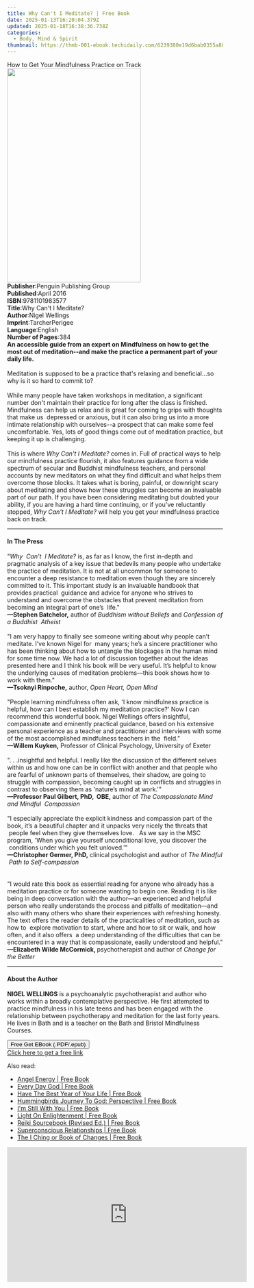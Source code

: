 ```yaml
---
title: Why Can't I Meditate? | Free Book
date: 2025-01-13T16:20:04.379Z
updated: 2025-01-18T16:38:36.738Z
categories:
  - Body, Mind & Spirit
thumbnail: https://thmb-001-ebook.techidaily.com/6239380e19d6bab0355a88968080d4567e3e224e55e7404981387275a860260a.jpg
---
```

<main id="book-container">
  <div class="flex flex-col">
    <div class="book-brief flex-1 py-6 px-4 sm:p-6 md:py-10 md:px-8">
      <!-- brief-->
      <div class="book-brief-main">
        How to Get Your Mindfulness Practice on Track
      </div>
    </div>
    <div
      class="book-meta-info flex-1 grid gap-4 col-start-1 col-end-3 row-start-1 sm:mb-6 sm:grid-cols-4 lg:gap-6 lg:col-start-2 lg:row-end-6 lg:row-span-6 lg:mb-0"
    >
      <div
        class="book-meta-info-left place-content-center mt-4 p-4 text-sm leading-6 col-start-2 col-span-2 dark:text-slate-400"
      >
        <img
          class="w-full h-500 object-cover rounded-lg sm:h-255 sm:col-span-2 lg:col-span-full"
          src="https://img-001-ebook.techidaily.com/23b8ba7eb71dd6939589eb79f974c464d331bff70b84df29a48f019bb280f964.jpg"
          alt=""
          width="312"
          height="500"
        />
      </div>
      <div
        class="book-meta-info-right mt-2 col-start-1 row-start-2 col-span-3 self-center"
      >
        <!-- meta data  -->
        <div class="flex flex-col px-4 md:px-8">
          <div class="flex-1">
            <strong>Publisher</strong>:<span class="px-2"
              >Penguin Publishing Group</span
            >
          </div>
          <div class="flex-1">
            <strong>Published</strong>:<span class="px-2">April 2016</span>
          </div>
          <div class="flex-1">
            <strong>ISBN</strong>:<span class="px-2">9781101983577</span>
          </div>
          <div class="flex-1">
            <strong>Title</strong>:<span class="px-2"
              >Why Can&#39;t I Meditate?</span
            >
          </div>
          <div class="flex-1">
            <strong>Author</strong>:<span class="px-2">Nigel Wellings</span>
          </div>
          <div class="flex-1">
            <strong>Imprint</strong>:<span class="px-2">TarcherPerigee</span>
          </div>
          <div class="flex-1">
            <strong>Language</strong>:<span class="px-2">English</span>
          </div>
          <div class="flex-1">
            <strong>Number of Pages</strong>:<span class="px-2">384</span>
          </div>
        </div>
      </div>
    </div>
    <div class="book-description flex-1 py-6 px-4 sm:p-6 md:py-10 md:px-8">
      <div class="book-description-main">
        <div accordion-content="" id="description">
          <b
            >An accessible guide from an expert on Mindfulness on how to get the
            most out of meditation--and make the practice a permanent part of
            your daily life.</b
          ><br /><br />Meditation is supposed to be a practice that's relaxing
          and beneficial...so why is it so hard to commit to?<br /><br />
          While many people have taken workshops in meditation, a significant
          number don't maintain their practice for long after the class is
          finished. Mindfulness can help us relax and is great for coming to
          grips with thoughts that make us&nbsp; depressed or anxious, but it
          can also bring us into a more intimate relationship with ourselves--a
          prospect that can make some feel uncomfortable. Yes, lots of good
          things come out of meditation practice, but keeping it up is
          challenging. <br /><br />
          This is where <i>Why Can't I Meditate?</i> comes in. Full of practical
          ways to help our mindfulness practice flourish, it also features
          guidance from a wide spectrum of secular and Buddhist mindfulness
          teachers, and personal accounts by new meditators on what they find
          difficult and what helps them overcome those blocks. It takes what is
          boring, painful, or downright scary about meditating and shows how
          these struggles can become an invaluable part of our path. If you have
          been considering meditating but doubted your ability, if you are
          having a hard time continuing, or if you've reluctantly stopped,
          <i>Why Can't I Meditate?</i> will help you get your mindfulness
          practice back on track.
        </div>
        <div class="accordion-fader"></div>
      </div>
    </div>
    <div class="book-excerpts flex-1 py-6 px-4 sm:p-6 md:py-10 md:px-8">
      <!-- excerpts-->
      <div class="book-excerpts-main">
        <hr />
        <h4 class="placeholder placeholder-heading">
          <span>In The Press</span>
        </h4>
        <p>
          "<i>Why &nbsp;Can’t &nbsp;I Meditate? </i>is, as far as I know, the
          first in-depth and pragmatic analysis of a key issue that bedevils
          many people who undertake the practice of meditation. It is not at all
          uncommon for someone to encounter a deep resistance to meditation even
          though they are sincerely committed to it. This important study is an
          invaluable handbook that provides practical &nbsp;guidance and advice
          for anyone who strives to understand and overcome the obstacles that
          prevent meditation from becoming an integral part of one’s
          &nbsp;life."<br /><b>—Stephen Batchelor,</b> author of
          <i>Buddhism without Beliefs&nbsp;</i>and
          <i>Confession of a Buddhist &nbsp;Atheist</i><br /><br />"I am very
          happy to finally see someone writing about why people can’t meditate.
          I’ve known Nigel for &nbsp;many years; he’s a sincere practitioner who
          has been thinking about how to untangle the blockages in the human
          mind for some time now. We had a lot of discussion together about the
          ideas presented here and I think his book will be very useful. It’s
          helpful to know the underlying causes of meditation problems—this book
          shows how to work with them."<br /><b>—Tsoknyi Rinpoche,</b> author,
          <i>Open Heart, Open Mind</i><br /><br />"People learning mindfulness
          often ask, 'I know mindfulness practice is helpful, how can I best
          establish my meditation practice?' Now I can recommend this wonderful
          book. Nigel Wellings offers insightful, compassionate and eminently
          practical guidance, based on his extensive personal experience as a
          teacher and practitioner and interviews with some of the most
          accomplished mindfulness teachers in the &nbsp;field."<br /><b
            >—Willem Kuyken,</b
          >
          Professor of Clinical Psychology, University of Exeter<br /><br />". .
          .insightful and helpful. I really like the discussion of the different
          selves within us and how one can be in conflict with another and that
          people who are fearful of unknown parts of themselves, their shadow,
          are going to struggle with compassion, becoming caught up in conflicts
          and struggles in contrast to observing them as 'nature’s mind at
          work.'"<br /><b>—Professor Paul Gilbert, PhD, &nbsp;OBE,</b> author
          of&nbsp;<i>The Compassionate Mind and Mindful &nbsp;Compassion</i
          ><br /><br />"I especially appreciate the explicit kindness and
          compassion part of the book, it’s a beautiful chapter and it unpacks
          very nicely the threats that &nbsp;people feel when they give
          themselves love.&nbsp; &nbsp;As we say in the MSC program, 'When you
          give yourself unconditional love, you discover the &nbsp;conditions
          under which you felt unloved.'"<br /><b>—Christopher Germer, PhD,</b
          >&nbsp;clinical psychologist and author of
          <i>The Mindful &nbsp;Path to Self-compassion</i><br /><br />
          <br />"I would rate this book as essential reading for anyone who
          already has a meditation practice or for someone wanting to begin one.
          Reading it is like being in deep conversation with the author—an
          experienced and helpful person who really understands the process and
          pitfalls of meditation—and also with many others who share their
          experiences with refreshing honesty. The text offers the reader
          details of the practicalities of meditation, such as how to
          &nbsp;explore motivation to start, where and how to sit or walk, and
          how often, and it also offers &nbsp;a deep understanding of the
          difficulties that can be encountered in a way that is compassionate,
          easily understood and helpful."<br /><b
            >—Elizabeth Wilde McCormick, </b
          >psychotherapist and author of <i>Change for the Better</i>
        </p>
      </div>
    </div>
    <div class="book-about-author flex-1 py-6 px-4 sm:p-6 md:py-10 md:px-8">
      <!-- about author-->
      <div class="book-main-author-main">
        <hr />
        <h4 class="placeholder placeholder-heading">
          <span>About the Author</span>
        </h4>
        <p>
          <b>NIGEL WELLINGS</b> is a psychoanalytic psychotherapist and author
          who works within a broadly contemplative perspective. He first
          attempted to practice mindfulness in his late teens and has been
          engaged with the relationship between psychotherapy and meditation for
          the last forty years. He lives in Bath and is a teacher on the Bath
          and Bristol Mindfulness Courses.
        </p>
      </div>
    </div>
    <div class="book-free-get flex-1 py-6 px-4 sm:p-6 md:py-10 md:px-8">
      <button
        id="btn-free-get"
        class="bg-blue-500 hover:bg-blue-700 text-white font-bold py-2 px-4 rounded"
      >
        Free Get EBook (.PDF/.epub)
      </button>
      <div id="countdown-display" class="px-2 text-lg mt-2"></div>
      <a
        id="free-link"
        class="hidden bg-blue-500 hover:bg-blue-700 text-white font-bold py-2 px-4 rounded"
        href="https://www.ebooks.com/en-us/book/2473469/why-can-t-i-meditate/nigel-wellings/"
        target="_blank"
        >Click here to get a free link</a
      >
    </div>
    <script>
      let countdownTime = 0;
      let countdownInterval = null;
      document
        .getElementById('btn-free-get')
        .addEventListener('click', startCountdown);
      function startCountdown() {
        countdownTime = new Date().getTime() + 60000 * 3;
        countdownInterval = setInterval(updateCountdown, 1000);
        document.getElementById('btn-free-get').disabled = true;
        document
          .getElementById('btn-free-get')
          .classList.add('bg-gray-500', 'cursor-not-allowed');
      }
      function updateCountdown() {
        let currentTime = new Date().getTime();
        let timeLeft = countdownTime - currentTime;
        let secondsLeft = Math.floor(timeLeft / 1000);
        document.getElementById('countdown-display').innerHTML =
          `Remaining time: ${secondsLeft} seconds.`;
        if (secondsLeft <= 0) {
          clearInterval(countdownInterval);
          document.getElementById('btn-free-get').classList.add('hidden');
          document.getElementById('free-link').classList.remove('hidden');
          document.getElementById('countdown-display').innerHTML = '';
        }
      }
    </script>
  </div>
</main>

<ins class="adsbygoogle"
      style="display:block"
      data-ad-client="ca-pub-7571918770474297"
      data-ad-slot="8358498916"
      data-ad-format="auto"
      data-full-width-responsive="true"></ins>
    

<span class="atpl-alsoreadstyle">Also read:</span>
<div><ul>
<li><a href="https://novels-ebooks.techidaily.com/670512-9780307795434-angel-energy/"><u>Angel Energy | Free Book</u></a></li>
<li><a href="https://novels-ebooks.techidaily.com/665930-9781451650211-every-day-god/"><u>Every Day God | Free Book</u></a></li>
<li><a href="https://novels-ebooks.techidaily.com/664384-9781846946356-have-the-best-year-of-your-life/"><u>Have The Best Year of Your Life | Free Book</u></a></li>
<li><a href="https://novels-ebooks.techidaily.com/664376-9781846946387-hummingbirds-journey-to-god-perspective/"><u>Hummingbirds Journey To God: Perspective | Free Book</u></a></li>
<li><a href="https://novels-ebooks.techidaily.com/664371-9781846946394-im-still-with-you/"><u>I'm Still With You | Free Book</u></a></li>
<li><a href="https://novels-ebooks.techidaily.com/669432-9781446459546-light-on-enlightenment/"><u>Light On Enlightenment | Free Book</u></a></li>
<li><a href="https://novels-ebooks.techidaily.com/664380-9781846946486-reiki-sourcebook-revised-ed/"><u>Reiki Sourcebook (Revised Ed.) | Free Book</u></a></li>
<li><a href="https://novels-ebooks.techidaily.com/664381-9781846946578-superconscious-relationships/"><u>Superconscious Relationships | Free Book</u></a></li>
<li><a href="https://novels-ebooks.techidaily.com/664608-9781400837083-the-i-ching-or-book-of-changes/"><u>The I Ching or Book of Changes | Free Book</u></a></li>
</ul></div>

<!-- affiliate ads begin -->
<iframe width="560" height="315" src="https://www.youtube.com/embed/PKZUYice-ws?si=L8iMa9T3h7TMSWdQ" title="YouTube video player" frameborder="0" allow="accelerometer; autoplay; clipboard-write; encrypted-media; gyroscope; picture-in-picture; web-share" referrerpolicy="strict-origin-when-cross-origin" allowfullscreen></iframe>
<!-- affiliate ads end -->


